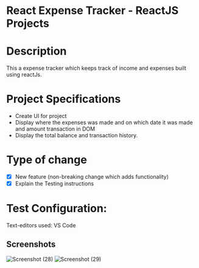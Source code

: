 # React Expense Tracker - ReactJS Projects
# Description
This a expense tracker which keeps track of income and expenses built using reactJs.

# Project Specifications
- Create UI for project
- Display  where the expenses was made and on which date it was made
  and amount transaction in DOM
- Display the total balance and transaction history.

# Type of change
 - [X]  New feature (non-breaking change which adds functionality)
- [X] Explain the Testing instructions

# Test Configuration:

Text-editors used: VS Code
## Screenshots

![Screenshot (28)]()
![Screenshot (29)]()
